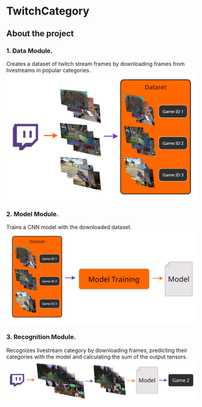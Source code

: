 # TwitchCategory
## About the project
### 1. Data Module.
Creates a dataset of twitch stream frames by downloading
frames from livestreams in popular categories.
![data](/images/data.png)
### 2. Model Module.
Trains a CNN model with the downloaded dataset.
![model](/images/model.png)
### 3. Recognition Module.
Recognizes livestream category by downloading frames,
predicting their categories with the model and calculating
the sum of the output tensors.
![recognition](/images/recognition.png)
